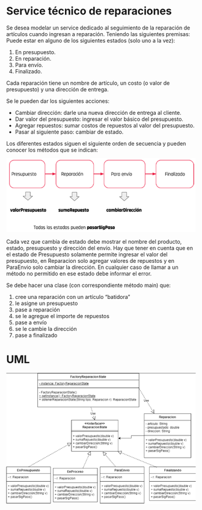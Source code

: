 # Service técnico de reparaciones

Se desea modelar un service dedicado al seguimiento de la reparación de artículos
cuando ingresan a reparación. Teniendo las siguientes premisas:
Puede estar en alguno de los siguientes estados (solo uno a la vez):

1. En presupuesto.
2. En reparación.
3. Para envío.
4. Finalizado. 
   
Cada reparación tiene un nombre de artículo, un costo (o valor de presupuesto) y
una dirección de entrega.

Se le pueden dar los siguientes acciones:
- Cambiar dirección: darle una nueva dirección de entrega al cliente. 
- Dar valor del presupuesto: ingresar el valor básico del presupuesto.
- Agregar repuestos: sumar costos de repuestos al valor del presupuesto.
- Pasar al siguiente paso: cambiar de estado.

Los diferentes estados siguen el siguiente orden de secuencia y pueden conocer los
métodos que se indican:

![img.png](img.png)

Cada vez que cambia de estado debe mostrar el nombre del producto, estado,
presupuesto y dirección del envío. Hay que tener en cuenta que en el estado de
Presupuesto solamente permite ingresar el valor del presupuesto, en Reparacion
solo agregar valores de repuestos y en ParaEnvio solo cambiar la dirección. En
cualquier caso de llamar a un método no permitido en ese estado debe informar el
error.

Se debe hacer una clase (con correspondiente método main) que:

1. cree una reparación con un artículo “batidora”
2. le asigne un presupuesto
3. pase a reparación
4. se le agregue el importe de repuestos
5. pase a envío
6. se le cambie la dirección
7. pase a finalizado

# UML

![img_1.png](img_1.png)